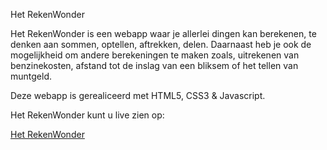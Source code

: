 Het RekenWonder

Het RekenWonder is een webapp waar je allerlei dingen kan berekenen, te denken aan  sommen, optellen, aftrekken, delen.
Daarnaast heb je ook de mogelijkheid om andere berekeningen te maken zoals, uitrekenen van benzinekosten, afstand tot de
inslag van een bliksem of het tellen van muntgeld.

Deze webapp is gerealiceerd met HTML5, CSS3 & Javascript.

Het RekenWonder kunt u live zien op:



<a href="https://jelleruben.github.io/reken_wonder/">Het RekenWonder</a>

